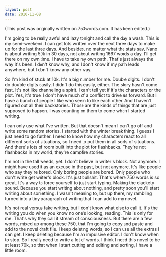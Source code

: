 ```yaml
---
layout: post
date: 2010-11-08
--- 
```


(This post was originally written on 750words.com. It has been edited.)

I'm going to be really awful and lazy tonight and call the day a wash. This is my semi-weekend. I can get lots written over the next three days to make up for the last three days. And besides, no matter what the stats say, Nano is about writing 50k in 30 days, not about writing 1667 words a day. I'll get there on my own time. I have to take my own path. That's just always the way it's been. I don't know why, and I don't know if my path leads anywhere, but I don't know any other way. 

So I'm kind of stuck at 10k. It's a big number for me. Double digits. I don't do double digits easily. I didn't do this easily, either. The story hasn't come fast. It's not like channeling a spirit. I can't tell yet if it's the characters or the plot. Yes, it's true, I don't have much of a conflict to drive us forward. But I have a bunch of people I like who seem to like each other. And I haven't figured out all their backstories. Those are the kinds of things that are just supposed to happen. I was counting on them to come when I started writing. 

I can only use what I've written. But that doesn't mean I can't go off and write some random stories. I started with the winter break thing. I guess I just need to go further. I need to know how my characters react to all different sorts of situations, so I need to put them in all sorts of situations. And there's lots of room built into the plot for flashbacks. They're not flashbacks in my world, they're campfire stories. 

I'm not in the tall weeds, yet. I don't believe in writer's block. Not anymore. I might have used it as an excuse in the past, but not anymore. It's like people who say they're bored. Only boring people are bored. Only people who don't write get writer's block. It's just bullshit. That's where 750 words is so great. It's a way to force yourself to just start typing. Making the clackety sound. Because you start writing about nothing, and pretty soon you'll start writing about something. I wasn't meaning to, but up there, my rambling turned into a tiny paragraph of writing that I can add to my novel. 

It's not real versus fake writing, but I don't know what else to call it. It's the writing you do when you know no one's looking, reading. This is only for me. That's why they call it stream of consciousness. But there are a few words, mixed up among these 750, that I'm going to copy and paste and add to the novel draft file. I keep deleting words, so I can use all the extras I can get. I keep deleting because I'm an impulsive editor. I don't know when to stop. So I really need to write a lot of words. I think I need this novel to be at least 70k, so that when I start cutting and editing and sorting, I have a little room.
